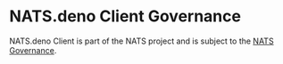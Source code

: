 # NATS.deno Client Governance

NATS.deno Client is part of the NATS project and is subject to the [NATS Governance](https://github.com/nats-io/nats-general/blob/master/GOVERNANCE.md).
